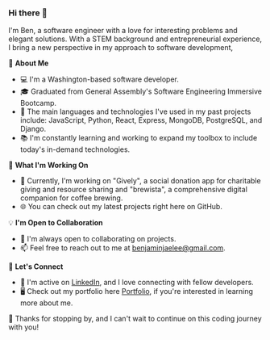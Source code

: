 ### Hi there 👋

I'm Ben, a software engineer with a love for interesting problems and elegant solutions. With a STEM background and entrepreneurial experience, I bring a new perspective in my approach to software development,

🌱 **About Me**

- 💻 I'm a Washington-based software developer. 
- 🎓 Graduated from General Assembly's Software Engineering Immersive Bootcamp.
- 🌟 The main languages and technologies I've used in my past projects include: JavaScript, Python, React, Express, MongoDB, PostgreSQL, and Django. 
- 📚 I'm constantly learning and working to expand my toolbox to include today's in-demand technologies.

🚀 **What I'm Working On**

- 🔭 Currently, I'm working on "Gively", a social donation app for charitable giving and resource sharing and "brewista", a comprehensive digital companion for coffee brewing. 
- 🌐 You can check out my latest projects right here on GitHub.

💡 **I'm Open to Collaboration**

- 👯 I'm always open to collaborating on projects.
- 📫 Feel free to reach out to me at <a href="mailto:benjaminjaelee@gmail.com">benjaminjaelee@gmail.com</a>.

🤝 **Let's Connect**

- 💬 I'm active on <a href="https://www.linkedin.com/in/benjaehyun/" target="_blank" rel="noopener noreferrer">LinkedIn</a>, and I love connecting with fellow developers.
- 🖥️ Check out my portfolio here <a href="https://www.benjaelee.com/" target="_blank" rel="noopener noreferrer">Portfolio</a>, if you're interested in learning more about me.



🚀 Thanks for stopping by, and I can't wait to continue on this coding journey with you! 


<!--
**benjaehyun/benjaehyun** is a ✨ _special_ ✨ repository because its `README.md` (this file) appears on your GitHub profile.

Here are some ideas to get you started:

- 🔭 I’m currently working on ...
- 🌱 I’m currently learning ...
- 👯 I’m looking to collaborate on ...
- 🤔 I’m looking for help with ...
- 💬 Ask me about ...
- 📫 How to reach me: ...
- 😄 Pronouns: ...
- ⚡ Fun fact: ...
-->
